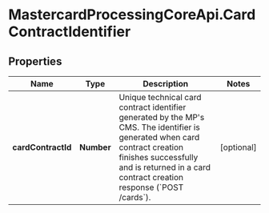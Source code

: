 # MastercardProcessingCoreApi.CardContractIdentifier

## Properties

Name | Type | Description | Notes
------------ | ------------- | ------------- | -------------
**cardContractId** | **Number** | Unique technical card contract identifier generated by the MP&#39;s CMS. The identifier is generated when card contract creation finishes successfully and is returned in a card contract creation response (&#x60;POST /cards&#x60;).  | [optional] 


